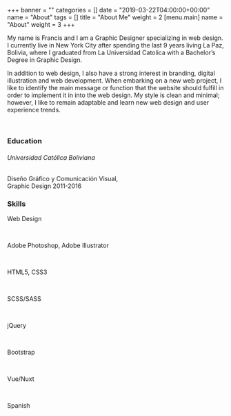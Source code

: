 +++
banner = ""
categories = []
date = "2019-03-22T04:00:00+00:00"
name = "About"
tags = []
title = "About Me"
weight = 2
[menu.main]
name = "About"
weight = 3
+++

My name is Francis and I am a Graphic Designer specializing in web design. I currently live in New York City after spending the last 9 years living La Paz, Bolivia, where I graduated from La Universidad Catolica with a Bachelor’s Degree in Graphic Design.

In addition to web design, I also have a strong interest in branding, digital illustration and web development. When embarking on a new web project, I like to identify the main message or function that the website should fulfill in order to implement it in into the web design. My style is clean and minimal; however, I like to remain adaptable and learn new web design and user experience trends.

<br>

<div class="row">

<div class="col">
        
<h3 class="mb-3">Education</h3>

<h6 class="font-weight-bold">Universidad Católica Boliviana</h6>

<p>Diseño Gráfico y Comunicación Visual,<br>Graphic Design 2011-2016</p>

</div>

<div class="col">
        
<h3 class="mb-3">Skills</h3>

Web Design  

<br>

Adobe Photoshop, Adobe Illustrator  

<br>

HTML5, CSS3  

<br>

SCSS/SASS  

<br>

jQuery  

<br>

Bootstrap  

<br>

Vue/Nuxt  

<br>

Spanish


</div>

</div>


